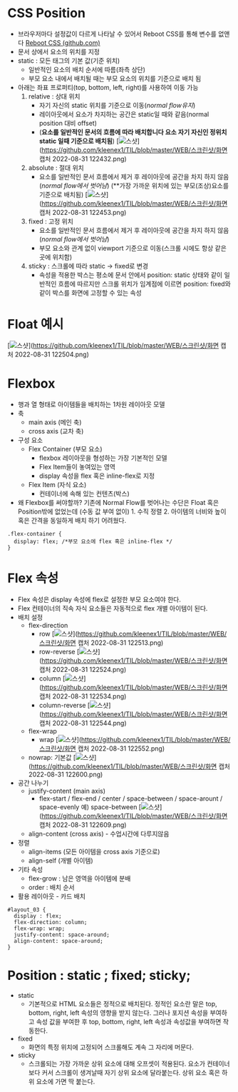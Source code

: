 # CSS Position

- 브라우저마다 설정값이 다르게 나타날 수 있어서 Reboot CSS를 통해 변수를 없앤다 [Reboot CSS (github.com)](https://gist.github.com/marharyta/b83a3683085eb42867bbcefb34687af8)
- 문서 상에서 요소의 위치를 지정
- static : 모든 태그의 기본 값(기준 위치)
  - 일반적인 요소의 배치 순서에 따름(좌측 상단)
  - 부모 요소 내에서 배치될 때는 부모 요소의 위치를 기준으로 배치 됨
- 아래는 좌표 프로퍼티(top, bottom, left, right)를 사용하여 이동 가능
  1. relative : 상대 위치
     - 자기 자신의 static 위치를 기준으로 이동(*normal flow유지*)
     - 레이아웃에서 요소가 차지하는 공간은 static일 때와 같음(normal position 대비 offset)
     - (**요소를 일반적인 문서의 흐름에 따라 배치합니다 요소 자기 자신인 정위치 static 일때 기준으로 배치됨**)
       [![스샷](https://github.com/kleenex1/TIL/raw/master/WEB/%EC%8A%A4%ED%81%AC%EB%A6%B0%EC%83%B7/%ED%99%94%EB%A9%B4%20%EC%BA%A1%EC%B2%98%202022-08-31%20122432.png)](https://github.com/kleenex1/TIL/blob/master/WEB/스크린샷/화면 캡처 2022-08-31 122432.png)
  2. absolute : 절대 위치
     - 요소를 일반적인 문서 흐름에서 제거 후 레이아웃에 공간을 차지 하지 않음(*normal flow에서 벗어남*) (**가장 가까운 위치에 있는 부모(조상)요소를 기준으로 배치됨)
       [![스샷](https://github.com/kleenex1/TIL/raw/master/WEB/%EC%8A%A4%ED%81%AC%EB%A6%B0%EC%83%B7/%ED%99%94%EB%A9%B4%20%EC%BA%A1%EC%B2%98%202022-08-31%20122453.png)](https://github.com/kleenex1/TIL/blob/master/WEB/스크린샷/화면 캡처 2022-08-31 122453.png)
  3. fixed : 고정 위치
     - 요소를 일반적인 문서 흐름에서 제거 후 레이아웃에 공간을 차지 하지 않음(*normal flow에서 벗어남*)
     - 부모 요소와 관계 없이 viewport 기준으로 이동(스크롤 시에도 항상 같은 곳에 위치함)
  4. sticky : 스크롤에 따라 static → fixed로 변경
     - 속성을 적용한 박스는 평소에 문서 안에서 position: static 상태와 같이 일반적인 흐름에 따르지만 스크롤 위치가 임계점에 이르면 position: fixed와 같이 박스를 화면에 고정할 수 있는 속성

# Float 예시

[![스샷](https://github.com/kleenex1/TIL/raw/master/WEB/%EC%8A%A4%ED%81%AC%EB%A6%B0%EC%83%B7/%ED%99%94%EB%A9%B4%20%EC%BA%A1%EC%B2%98%202022-08-31%20122504.png)](https://github.com/kleenex1/TIL/blob/master/WEB/스크린샷/화면 캡처 2022-08-31 122504.png)

# Flexbox

- 행과 열 형태로 아이템들을 배치하는 1차원 레이아웃 모델
- 축
  - main axis (메인 축)
  - cross axis (교차 축)
- 구성 요소
  - Flex Container (부모 요소)
    - flexbox 레이아웃을 형성하는 가장 기본적인 모델
    - Flex Item들이 놓여있는 영역
    - display 속성을 flex 혹은 inline-flex로 지정
  - Flex Item (자식 요소)
    - 컨테이너에 속해 있는 컨텐츠(박스)
- 왜 Flexbox를 써야할까? 기존에 Normal Flow를 벗어나는 수단은 Float 혹은 Position밖에 없었는데 (수동 값 부여 없이) 1. 수직 정렬 2. 아이템의 너비와 높이 혹은 간격을 동일하게 배치 하기 어려웠다.

```
.flex-container {
  display: flex; /*부모 요소에 flex 혹은 inline-flex */
}
```

# Flex 속성

- Flex 속성은 display 속성에 flex로 설정한 부모 요소여야 한다.
- Flex 컨테이너의 직속 자식 요소들은 자동적으로 flex 개별 아이템이 된다.
- 배치 설정
  - flex-direction
    - row
      [![스샷](https://github.com/kleenex1/TIL/raw/master/WEB/%EC%8A%A4%ED%81%AC%EB%A6%B0%EC%83%B7/%ED%99%94%EB%A9%B4%20%EC%BA%A1%EC%B2%98%202022-08-31%20122513.png)](https://github.com/kleenex1/TIL/blob/master/WEB/스크린샷/화면 캡처 2022-08-31 122513.png)
    - row-reverse
      [![스샷](https://github.com/kleenex1/TIL/raw/master/WEB/%EC%8A%A4%ED%81%AC%EB%A6%B0%EC%83%B7/%ED%99%94%EB%A9%B4%20%EC%BA%A1%EC%B2%98%202022-08-31%20122524.png)](https://github.com/kleenex1/TIL/blob/master/WEB/스크린샷/화면 캡처 2022-08-31 122524.png)
    - column
      [![스샷](https://github.com/kleenex1/TIL/raw/master/WEB/%EC%8A%A4%ED%81%AC%EB%A6%B0%EC%83%B7/%ED%99%94%EB%A9%B4%20%EC%BA%A1%EC%B2%98%202022-08-31%20122534.png)](https://github.com/kleenex1/TIL/blob/master/WEB/스크린샷/화면 캡처 2022-08-31 122534.png)
    - column-reverse
      [![스샷](https://github.com/kleenex1/TIL/raw/master/WEB/%EC%8A%A4%ED%81%AC%EB%A6%B0%EC%83%B7/%ED%99%94%EB%A9%B4%20%EC%BA%A1%EC%B2%98%202022-08-31%20122544.png)](https://github.com/kleenex1/TIL/blob/master/WEB/스크린샷/화면 캡처 2022-08-31 122544.png)
  - flex-wrap
    - wrap
      [![스샷](https://github.com/kleenex1/TIL/raw/master/WEB/%EC%8A%A4%ED%81%AC%EB%A6%B0%EC%83%B7/%ED%99%94%EB%A9%B4%20%EC%BA%A1%EC%B2%98%202022-08-31%20122552.png)](https://github.com/kleenex1/TIL/blob/master/WEB/스크린샷/화면 캡처 2022-08-31 122552.png)
  - nowrap: 기본값
    [![스샷](https://github.com/kleenex1/TIL/raw/master/WEB/%EC%8A%A4%ED%81%AC%EB%A6%B0%EC%83%B7/%ED%99%94%EB%A9%B4%20%EC%BA%A1%EC%B2%98%202022-08-31%20122600.png)](https://github.com/kleenex1/TIL/blob/master/WEB/스크린샷/화면 캡처 2022-08-31 122600.png)
- 공간 나누기
  - justify-content (main axis)
    - flex-start / flex-end / center / space-between / space-arount / space-evenly 예) space-between
      [![스샷](https://github.com/kleenex1/TIL/raw/master/WEB/%EC%8A%A4%ED%81%AC%EB%A6%B0%EC%83%B7/%ED%99%94%EB%A9%B4%20%EC%BA%A1%EC%B2%98%202022-08-31%20122609.png)](https://github.com/kleenex1/TIL/blob/master/WEB/스크린샷/화면 캡처 2022-08-31 122609.png)
  - align-content (cross axis) - 수업시간에 다루지않음
- 정렬
  - align-items (모든 아이템을 cross axis 기준으로)
  - align-self (개별 아이템)
- 기타 속성
  - flex-grow : 남은 영역을 아이템에 분배
  - order : 배치 순서
- 활용 레이아웃 - 카드 배치

```
#layout_03 {
  display : flex;
  flex-direction: column;
  flex-wrap: wrap;
  justify-content: space-around;
  align-content: space-around;
}
```

# Position : static ; fixed; sticky;

- static
  - 기본적으로 HTML 요소들은 정적으로 배치된다. 정적인 요소란 말은 top, bottom, right, left 속성의 영향을 받지 않는다. 그러나 포지션 속성을 부여하고 속성 값을 부여한 후 top, bottom, right, left 속성과 속성값을 부여하면 작동한다.
- fixed
  - 화면의 특정 위치에 고정되어 스크롤해도 계속 그 자리에 머문다.
- sticky
  - 스크롤되는 가장 가까운 상위 요소에 대해 오프셋이 적용된다. 요소가 컨테이너보다 커서 스크롤이 생겨날때 자기 상위 요소에 달라붙는다. 상위 요소 혹은 하위 요소에 가면 딱 붙는다.